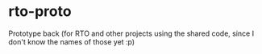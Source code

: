 # rto-proto
Prototype back (for RTO and other projects using the shared code, since I don't know the names of those yet :p)
